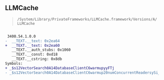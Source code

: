## LLMCache

> `/System/Library/PrivateFrameworks/LLMCache.framework/Versions/A/LLMCache`

```diff

 3400.54.1.0.0
-  __TEXT.__text: 0x2ea64
+  __TEXT.__text: 0x2ea60
   __TEXT.__auth_stubs: 0x1060
   __TEXT.__const: 0xd18
   __TEXT.__cstring: 0x8db
Symbols:
+ _$s12VectorSearch0A14DatabaseClientC6warmupyyFTj
- _$s12VectorSearch0A14DatabaseClientC6warmup20numConcurrentReadersySi_tFTj

```

